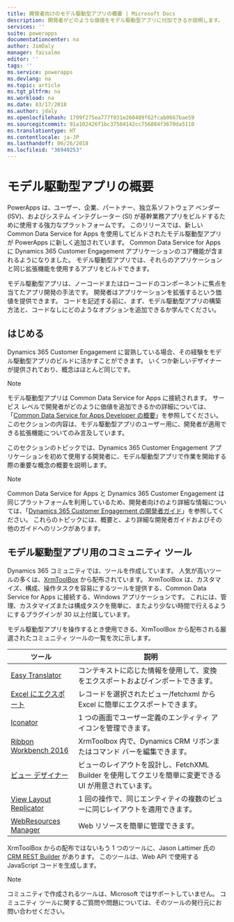 ```yaml
---
title: 開発者向けのモデル駆動型アプリの概要 | Microsoft Docs
description: 開発者がどのような価値をモデル駆動型アプリに付加できるか説明します。
services: ''
suite: powerapps
documentationcenter: na
author: JimDaly
manager: faisalmo
editor: ''
tags: ''
ms.service: powerapps
ms.devlang: na
ms.topic: article
ms.tgt_pltfrm: na
ms.workload: na
ms.date: 03/17/2018
ms.author: jdaly
ms.openlocfilehash: 1799f275ea777f031e260409f62fcab0667bae59
ms.sourcegitcommit: 91a102426f1bc37504142cc756884f3670da5110
ms.translationtype: HT
ms.contentlocale: ja-JP
ms.lasthandoff: 06/26/2018
ms.locfileid: "36949253"
---
```

# <a name="model-driven-apps-developer-overview"></a>モデル駆動型アプリの概要

PowerApps は、ユーザー、企業、パートナー、独立系ソフトウェア ベンダー (ISV)、およびシステム インテグレーター (SI) が基幹業務アプリをビルドするために使用する強力なプラットフォームです。 このリリースでは、新しい Common Data Service for Apps を使用してビルドされたモデル駆動型アプリが PowerApps に新しく追加されています。 Common Data Service for Apps に Dynamics 365 Customer Engagement アプリケーションのコア機能が含まれるようになりました。 モデル駆動型アプリでは、それらのアプリケーションと同じ拡張機能を使用するアプリをビルドできます。

モデル駆動型アプリは、ノーコードまたはローコードのコンポーネントに焦点を当てたアプリ開発の手法です。 開発者はアプリケーションを拡張するという価値を提供できます。 コードを記述する前に、まず、モデル駆動型アプリの構築方法と、コードなしにどのようなオプションを追加できるか学んでください。 

## <a name="get-started"></a>はじめる
Dynamics 365 Customer Engagement に習熟している場合、その経験をモデル駆動型アプリのビルドに活かすことができます。 いくつか新しいデザイナーが提供されており、概念はほとんど同じです。

> [!NOTE]
> モデル駆動型アプリは Common Data Service for Apps に接続されます。 サービス レベルで開発者がどのように価値を追加できるかの詳細については、「[Common Data Service for Apps Developer の概要](../common-data-service/overview.md)」を参照してください。
> このセクションの内容は、モデル駆動型アプリのユーザー用に、開発者が適用できる拡張機能についてのみ言及しています。 

このセクションのトピックでは、Dynamics 365 Customer Engagement アプリケーションを初めて使用する開発者に、モデル駆動型アプリで作業を開始する際の重要な概念の概要を説明します。 

> [!NOTE]
> Common Data Service for Apps と Dynamics 365 Customer Engagement は同じプラットフォームを利用しているため、開発者向けのより詳細な情報については、「[Dynamics 365 Customer Engagement の開発者ガイド](/dynamics365/customer-engagement/developer/developer-guide)」を参照してください。 これらのトピックには、概要と、より詳細な開発者ガイドおよびその他のガイドへのリンクがあります。


## <a name="community-tools-for-model-driven-apps"></a>モデル駆動型アプリ用のコミュニティ ツール

Dynamics 365 コミュニティでは、ツールを作成しています。 人気が高いツールの多くは、[XrmToolBox](https://www.xrmtoolbox.com/) から配布されています。 XrmToolBox は、カスタマイズ、構成、操作タスクを容易にするツールを提供する、Common Data Service for Apps に接続する、Windows アプリケーションです。 これには、管理、カスタマイズまたは構成タスクを簡単に、またより少ない時間で行えるようにするプラグインが 30 以上付属しています。

モデル駆動型アプリを操作するとき使用できる、XrmToolBox から配布される厳選されたコミュニティ ツールの一覧を次に示します。

|ツール  |説明  |
|---------|---------|
|[Easy Translator](https://www.xrmtoolbox.com/plugins/MsCrmTools.Translator/)|コンテキストに応じた情報を使用して、変換をエクスポートおよびインポートできます。|
|[Excel にエクスポート](https://www.xrmtoolbox.com/plugins/Ryr.XrmToolBox.ExportToExcel/)|レコードを選択されたビュー/fetchxml から Excel に簡単にエクスポートできます。|
|[Iconator](https://www.xrmtoolbox.com/plugins/MscrmTools.Iconator/)|1 つの画面でユーザー定義のエンティティ アイコンを管理できます。|
|[Ribbon Workbench 2016](https://www.xrmtoolbox.com/plugins/RibbonWorkbench2016/)|XrmToolbox 内で、Dynamics CRM リボンまたはコマンド バーを編集できます。|
|[ビュー デザイナー](https://www.xrmtoolbox.com/plugins/Cinteros.XrmToolBox.ViewDesigner/)|ビューのレイアウトを設計し、FetchXML Builder を使用してクエリを簡単に変更できる UI が用意されています。|
|[View Layout Replicator](https://www.xrmtoolbox.com/plugins/MsCrmTools.ViewLayoutReplicator/)|1 回の操作で、同じエンティティの複数のビューに同じレイアウトを適用できます。|
|[WebResources Manager](https://www.xrmtoolbox.com/plugins/MsCrmTools.WebResourcesManager/)|Web リソースを簡単に管理できます。|

XrmToolBox からの配布ではないもう 1 つのツールに、Jason Lattimer 氏の [CRM REST Builder](https://github.com/jlattimer/CRMRESTBuilder) があります。 このツールは、Web API で使用する JavaScript コードを生成します。

> [!NOTE]
> コミュニティで作成されるツールは、Microsoft ではサポートしていません。 コミュニティ ツールに関するご質問や問題については、そのツールの発行元にお問い合わせください。




